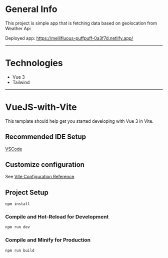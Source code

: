 # General Info  

This project is simple app that is fetching data based on geolocation from Weather Api  

Deployed app: https://mellifluous-puffpuff-0a3f7d.netlify.app/  

---
# Technologies
* Vue 3
* Tailwind

---

# VueJS-with-Vite

This template should help get you started developing with Vue 3 in Vite.

## Recommended IDE Setup

[VSCode](https://code.visualstudio.com/)

## Customize configuration

See [Vite Configuration Reference](https://vitejs.dev/config/).

## Project Setup

```sh
npm install
```

### Compile and Hot-Reload for Development

```sh
npm run dev
```

### Compile and Minify for Production

```sh
npm run build
```
